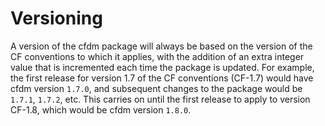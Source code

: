 # Versioning

A version of the cfdm package will always be based on the version of
the CF conventions to which it applies, with the addition of an extra
integer value that is incremented each time the package is
updated. For example, the first release for version 1.7 of the CF
conventions (CF-1.7) would have cfdm version `1.7.0`, and subsequent
changes to the package would be `1.7.1`, `1.7.2`, etc. This carries on
until the first release to apply to version CF-1.8, which would be
cfdm version `1.8.0`.
